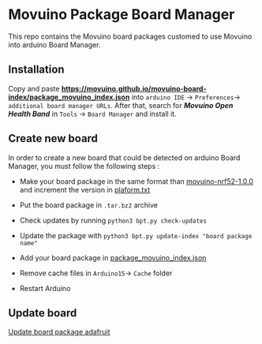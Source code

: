 # Movuino Package Board Manager
This repo contains the Movuino board packages customed to use Movuino into arduino Board Manager.

## Installation
Copy and paste **https://movuino.github.io/movuino-board-index/package_movuino_index.json** into `arduino IDE` -> `Preferences`-> `additional board manager URLs`. After that, search for ***Movuino Open Health Band*** in `Tools` -> `Board Manager` and install it.

## Create new board
In order to create a new board that could be detected on arduino Board Manager, you must follow the following steps :

+ Make your board package in the same format than [movuino-nrf52-1.0.0](https://github.com/movuino/movuino-board-index/tree/main/boards/movuino-nrf52-1.0.0) and increment the version in [plaform.txt](https://github.com/movuino/movuino-board-index/blob/main/boards/movuino-nrf52-1.0.0/platform.txt)

+ Put the board package in `.tar.bz2` archive

+ Check updates by running `python3 bpt.py check-updates`

+ Update the package with `python3 bpt.py update-index "board package name"`

+ Add your board package in [package_movuino_index.json](https://github.com/movuino/movuino-board-index/blob/main/package_movuino_index.json)

+ Remove cache files in `Arduino15`-> `Cache` folder

+ Restart Arduino

## Update board

[Update board package adafruit](https://learn.adafruit.com/using-board-package-tool-to-update-adafruit-arduino-packages?view=all)


